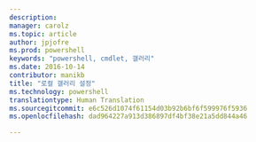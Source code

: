 ```yaml
---
description: 
manager: carolz
ms.topic: article
author: jpjofre
ms.prod: powershell
keywords: "powershell, cmdlet, 갤러리"
ms.date: 2016-10-14
contributor: manikb
title: "로컬 갤러리 설정"
ms.technology: powershell
translationtype: Human Translation
ms.sourcegitcommit: e6c526d1074f61154d03b92b6bf6f599976f5936
ms.openlocfilehash: dad964227a913d386897df4bf38e21a5dd844a46

---
```







<!--HONumber=Oct16_HO2-->


